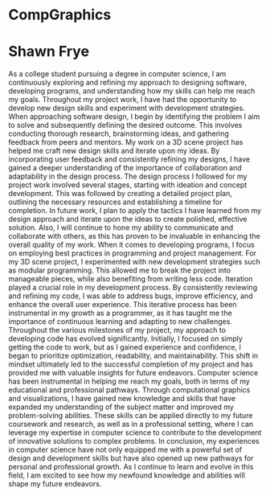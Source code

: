 # CompGraphics
# Shawn Frye
As a college student pursuing a degree in computer science, I am continuously exploring and refining my approach to designing software, developing programs, and understanding how my skills can help me reach my goals. Throughout my project work, I have had the opportunity to develop new design skills and experiment with development strategies. When approaching software design, I begin by identifying the problem I aim to solve and subsequently defining the desired outcome. This involves conducting thorough research, brainstorming ideas, and gathering feedback from peers and mentors. My work on a 3D scene project has helped me craft new design skills and iterate upon my ideas. By incorporating user feedback and consistently refining my designs, I have gained a deeper understanding of the importance of collaboration and adaptability in the design process. The design process I followed for my project work involved several stages, starting with ideation and concept development. This was followed by creating a detailed project plan, outlining the necessary resources and establishing a timeline for completion. 
In future work, I plan to apply the tactics I have learned from my design approach and iterate upon the ideas to create polished, effective solution. Also, I will continue to hone my ability to communicate and collaborate with others, as this has proven to be invaluable in enhancing the overall quality of my work. When it comes to developing programs, I focus on employing best practices in programming and project management. For my 3D scene project, I experimented with new development strategies such as modular programming. This allowed me to break the project into manageable pieces, while also benefiting from writing less code.
Iteration played a crucial role in my development process. By consistently reviewing and refining my code, I was able to address bugs, improve efficiency, and enhance the overall user experience. This iterative process has been instrumental in my growth as a programmer, as it has taught me the importance of continuous learning and adapting to new challenges. Throughout the various milestones of my project, my approach to developing code has evolved significantly. Initially, I focused on simply getting the code to work, but as I gained experience and confidence, I began to prioritize optimization, readability, and maintainability. This shift in mindset ultimately led to the successful completion of my project and has provided me with valuable insights for future endeavors.
Computer science has been instrumental in helping me reach my goals, both in terms of my educational and professional pathways. Through computational graphics and visualizations, I have gained new knowledge and skills that have expanded my understanding of the subject matter and improved my problem-solving abilities. These skills can be applied directly to my future coursework and research, as well as in a professional setting, where I can leverage my expertise in computer science to contribute to the development of innovative solutions to complex problems.
In conclusion, my experiences in computer science have not only equipped me with a powerful set of design and development skills but have also opened up new pathways for personal and professional growth. As I continue to learn and evolve in this field, I am excited to see how my newfound knowledge and abilities will shape my future endeavors.
